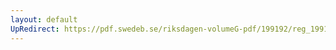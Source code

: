 ```yaml
---
layout: default
UpRedirect: https://pdf.swedeb.se/riksdagen-volumeG-pdf/199192/reg_199192/reg_199192_0415.pdf
---
```


